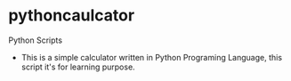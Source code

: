 # pythoncaulcator
Python Scripts
 - This is a simple calculator written in Python Programing Language, this script it's for learning purpose.
